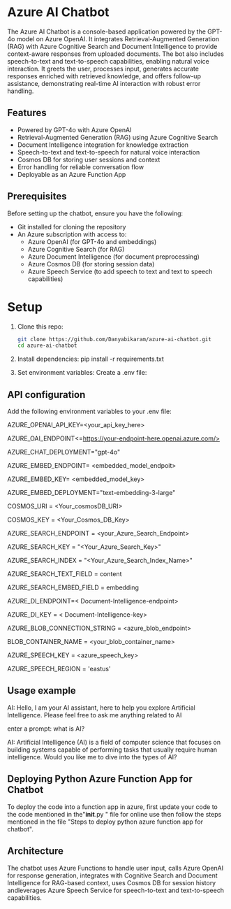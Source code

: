 # Azure AI Chatbot
The Azure AI Chatbot is a console-based application powered by the GPT-4o model on Azure OpenAI. It integrates Retrieval-Augmented Generation (RAG) with Azure Cognitive Search and Document Intelligence to provide context-aware responses from uploaded documents. The bot also includes speech-to-text and text-to-speech capabilities, enabling natural voice interaction. It greets the user, processes input, generates accurate responses enriched with retrieved knowledge, and offers follow-up assistance, demonstrating real-time AI interaction with robust error handling.

## Features
- Powered by GPT-4o with Azure OpenAI  
- Retrieval-Augmented Generation (RAG) using Azure Cognitive Search  
- Document Intelligence integration for knowledge extraction  
- Speech-to-text and text-to-speech for natural voice interaction  
- Cosmos DB for storing user sessions and context  
- Error handling for reliable conversation flow  
- Deployable as an Azure Function App

## Prerequisites

Before setting up the chatbot, ensure you have the following:

- Git installed for cloning the repository  
- An Azure subscription with access to:  
  - Azure OpenAI (for GPT-4o and embeddings)  
  - Azure Cognitive Search (for RAG)  
  - Azure Document Intelligence (for document preprocessing)  
  - Azure Cosmos DB (for storing session data)  
  - Azure Speech Service (to add speech to text and text to speech capabilities)


# Setup

1. Clone this repo:
   ```bash
   git clone https://github.com/Danyabikaram/azure-ai-chatbot.git
   cd azure-ai-chatbot
   
2. Install dependencies:
   pip install -r requirements.txt

3. Set environment variables:
Create a .env file:

   
## API configuration
Add the following environment variables to your .env file:

AZURE_OPENAI_API_KEY=<your_api_key_here>

AZURE_OAI_ENDPOINT<=https://your-endpoint-here.openai.azure.com/>

AZURE_CHAT_DEPLOYMENT="gpt-4o"

AZURE_EMBED_ENDPOINT= <embedded_model_endpoit>

AZURE_EMBED_KEY= <embedded_model_key>

AZURE_EMBED_DEPLOYMENT="text-embedding-3-large"
   
COSMOS_URI = <Your_cosmosDB_URI>

COSMOS_KEY = <Your_Cosmos_DB_Key>

AZURE_SEARCH_ENDPOINT = <your_Azure_Search_Endpoint>

AZURE_SEARCH_KEY = "<Your_Azure_Search_Key>"

AZURE_SEARCH_INDEX = "<Your_Azure_Search_Index_Name>"

AZURE_SEARCH_TEXT_FIELD = content

AZURE_SEARCH_EMBED_FIELD = embedding

AZURE_DI_ENDPOINT=< Document-Intelligence-endpoint>

AZURE_DI_KEY = < Document-Intelligence-key>

AZURE_BLOB_CONNECTION_STRING = <azure_blob_endpoint>

BLOB_CONTAINER_NAME = <your_blob_container_name>

AZURE_SPEECH_KEY = <azure_speech_key>

AZURE_SPEECH_REGION = 'eastus'



## Usage example
AI: Hello, I am your AI assistant, here to help you explore Artificial Intelligence. Please feel free to ask me anything related to AI

enter a prompt: what is AI?

AI: Artificial Intelligence (AI) is a field of computer science that focuses on building systems capable of performing tasks that usually require human intelligence.
Would you like me to dive into the types of AI?



## Deploying Python Azure Function App for Chatbot
To deploy the code into a function app in azure, first update your code to the code mentioned in the"__init__.py " file for online use then follow the steps mentioned in the file "Steps to deploy python azure function app for chatbot".

## Architecture
The chatbot uses Azure Functions to handle user input, calls Azure OpenAI for response generation, integrates with Cognitive Search and Document Intelligence for RAG-based context, uses Cosmos DB for session history andleverages Azure Speech Service for speech-to-text and text-to-speech capabilities.


                      













